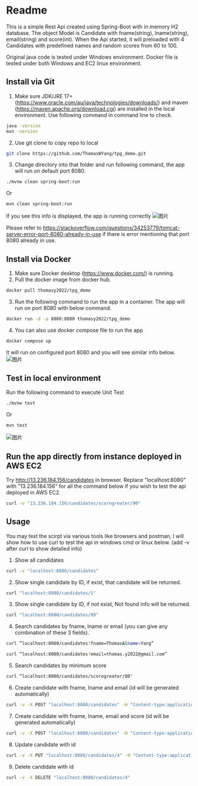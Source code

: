 
# Readme

This is a simple Rest Api created using Spring-Boot with in memory H2 database. The object Model is Candidate with fname(string), lname(string), email(string) and score(int).
When the Api started, it will preloaded with 4 Candidates with predefined names and random scores from 60 to 100.

Original java code is tested under Windows environment. Docker file is tested under both Windows and EC2 linux environment.

## Install via Git

1. Make sure JDK/JRE 17+ (https://www.oracle.com/au/java/technologies/downloads/) and maven (https://maven.apache.org/download.cgi) are installed in the local environment.
Use following command in command line to check.
```sh
java -version
mvn -version
```
2. Use git clone to copy repo to local
```sh
git clone https://github.com/ThomasWYang/tpg_demo.git
```
3. Change directory into that folder and run following command, the app will run on default port 8080.
```sh
./mvnw clean spring-boot:run
```
Or
```sh
mvn clean spring-boot:run
```
If you see this info is displayed, the app is running correctly
![图片](https://user-images.githubusercontent.com/84115795/219512379-42235cb8-0569-4b2c-a6e8-592e8f5369f5.png)

Please refer to https://stackoverflow.com/questions/34253779/tomcat-server-error-port-8080-already-in-use if there is error mentioning that port 8080 already in use.

## Install via Docker

1. Make sure Docker desktop (https://www.docker.com/) is running.
2. Pull the docker image from docker hub.
```sh
docker pull thomasy2022/tpg_demo
```
3. Run the following command to run the app in a container. The app will run on port 8080 with below command.
```sh
docker run -d -p 8080:8080 thomasy2022/tpg_demo 
```
4. You can also use docker compose file to run the app
```sh
docker compose up
```
It will run on configured port 8080 and you will see similar info below. 
![图片](https://user-images.githubusercontent.com/84115795/219513462-6ecf3fe1-9ce0-4bc9-aa5a-f368f246212d.png)

## Test in local environment

Run the following command to execute Unit Test
```sh
./mvnw test
```
Or
```sh
mvn test
```
![图片](https://user-images.githubusercontent.com/84115795/219512711-6f713a0c-11a8-478e-a95d-a717434f60c9.png)

## Run the app directly from instance deployed in AWS EC2

Try http://13.236.184.156/candidates in browser.
Replace "localhost:8080" with "13.236.184.156" for all the command below if you wish to test the api deployed in AWS EC2.
```sh
curl -v "13.236.184.156/candidates/scoregreater/90"
```

## Usage

You may test the scirpt via various tools like browsers and postman, I will show how to use curl to test the api in windows cmd or linux below. (add -v after curl to show detailed info)
1. Show all candidates
```sh
curl -v "localhost:8080/candidates"
```
2. Show single candidate by ID, if exist, that candidate will be returned. 
```sh
curl "localhost:8080/candidates/1"
```
3. Show single candidate by ID, if not exist, Not found info will be returned. 
```sh
curl "localhost:8080/candidates/99"
```
4. Search candidates by fname, lname or email (you can give any combination of these 3 fields).
```sh
curl “localhost:8080/candidates?fname=Thomas&lname=Yang”
```
```sh
curl “localhost:8080/candidates?email=thomas.y2022@gmail.com”
```
5. Search candidates by minimum score
```sh
curl “localhost:8080/candidates/scoregreater/80"
```
6. Create candidate with fname, lname and email (id will be generated automatically)
```sh
curl -v -X POST "localhost:8080/candidates" -H "Content-type:application/json" -d "{\"fname\": \"aaa\", \"lname\": \"bbb\", \"email\":\"aaa@gmail.com\"}"
```
7. Create candidate with fname, lname, email and score (id will be generated automatically)
```sh
curl -v -X POST "localhost:8080/candidates" -H "Content-type:application/json" -d "{\"fname\": \"mmm\", \"lname\": \"nnn\", \"email\":\"mmm@gmail.com\", \"score\":80}"
```
8. Update candidate with id
```sh
curl -v -X PUT "localhost:8080/candidates/4" -H "Content-type:application/json" -d "{\"fname\": \"xxx\", \"lname\": \"yyy\", \"email\":\"xxx@gmail.com\", \"score\":90}"
```
9. Delete candidate with id
```sh
curl -v -X DELETE "localhost:8080/candidates/4"
```
